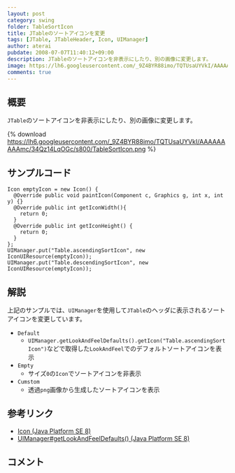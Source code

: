 ```yaml
---
layout: post
category: swing
folder: TableSortIcon
title: JTableのソートアイコンを変更
tags: [JTable, JTableHeader, Icon, UIManager]
author: aterai
pubdate: 2008-07-07T11:40:12+09:00
description: JTableのソートアイコンを非表示にしたり、別の画像に変更します。
image: https://lh6.googleusercontent.com/_9Z4BYR88imo/TQTUsaUYVkI/AAAAAAAAAmc/34Qz14LqOGc/s800/TableSortIcon.png
comments: true
---
```

## 概要
`JTable`のソートアイコンを非表示にしたり、別の画像に変更します。

{% download https://lh6.googleusercontent.com/_9Z4BYR88imo/TQTUsaUYVkI/AAAAAAAAAmc/34Qz14LqOGc/s800/TableSortIcon.png %}

## サンプルコード
<pre class="prettyprint"><code>Icon emptyIcon = new Icon() {
  @Override public void paintIcon(Component c, Graphics g, int x, int y) {}
  @Override public int getIconWidth(){
    return 0;
  }
  @Override public int getIconHeight() {
    return 0;
  }
};
UIManager.put("Table.ascendingSortIcon", new IconUIResource(emptyIcon));
UIManager.put("Table.descendingSortIcon", new IconUIResource(emptyIcon));
</code></pre>

## 解説
上記のサンプルでは、`UIManager`を使用して`JTable`のヘッダに表示されるソートアイコンを変更しています。

- `Default`
    - `UIManager.getLookAndFeelDefaults().getIcon("Table.ascendingSortIcon")`などで取得した`LookAndFeel`でのデフォルトソートアイコンを表示
- `Empty`
    - サイズ`0`の`Icon`でソートアイコンを非表示
- `Cumstom`
    - 透過`png`画像から生成したソートアイコンを表示

<!-- dummy comment line for breaking list -->

## 参考リンク
- [Icon (Java Platform SE 8)](https://docs.oracle.com/javase/jp/8/docs/api/javax/swing/Icon.html)
- [UIManager#getLookAndFeelDefaults() (Java Platform SE 8)](https://docs.oracle.com/javase/jp/8/docs/api/javax/swing/UIManager.html#getLookAndFeelDefaults--)

<!-- dummy comment line for breaking list -->

## コメント
